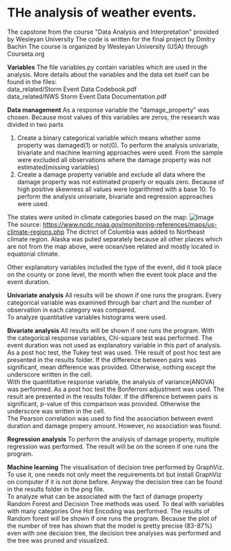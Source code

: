 # THe analysis of weather events.
The capstone from the course "Data Analysis and Interpretation" provided by Wesleyan University
The code is written for the final project by Dmitry Bachin
The course is organized by Wesleyan University (USA) through Courseta.org


**Variables**
The file variables.py contain variables which are used in the analysis. 
More details about the variables and the data set itself can be found in the files:<br>
data_related/Storm Event Data Codebook.pdf<br>
data_related/NWS Storm Event Data Documentation.pdf



**Data management**
As a response variable the "damage_property" was chosen. Because most values of this variables are zeros, the research was divided in two parts
1) Create a binary categorical variable which means whether some property was damaged(1) or not(0). To perform the analysis univariate, bivariate and machine learning approaches were used. From the sample were excluded all observations where the damage property was not estimated(missing variables)
2) Create a damage property variable and exclude all data where the damage property was not estimated properly or equals zero. Because of high positive skewness all values were logarithmed with a base 10. To perform the analysis univariate, bivariate and regression approaches were used. <br>

The states were united in climate categories based on the map: 
![Image](https://www.ncdc.noaa.gov/monitoring-references/maps/images/us-climate-regions.gif "icon")
The source: https://www.ncdc.noaa.gov/monitoring-references/maps/us-climate-regions.php
The dictrict of Columbia was added to Northeast climate region. Alaska was puted separately because all other places which are not from the map above, were ocean/see related and mostly located in equatorial climate. 

Other explanatory variables included the type of the event, did it took place on the county or zone level, the month when the event took place and the event duration.


**Univariate analysis**
All results will be shown if one runs the program.
Every categorical variable was examined through bar chart and the number of observation in each category was compared.<br>
To analyze quantitative variables histograms were used.

**Bivariate analysis**
All results will be shown if one runs the program.
With the categorical response variables, Chi-square test was performed. The event duration was not used as explanatory variable in this part of analysis. As a post hoc test, the Tukey test was used. THe result of post hoc test are presented in the results folder. If the difference between pairs was significant, mean difference was provided. Otherwise, nothing except the underscore written in the cell. <br>
With the quantitative response variable, the analysis of variance(ANOVA) was performed. As a post hoc test the Bonferroni adjustment was used. The result are presented in the results folder. If the difference between pairs is significant, p-value of this comparison was provided. Otherwise the underscore was written in the cell.<br>
The Pearson correlation was used to find the association between event duration and damage propery amount. However, no association was found.


**Regression analysis**
To perform the analysis of damage property, multiple regression was performed. The result will be on the screen if one runs the program.

**Machine learning**
The visualisation of decision tree performed by GraphViz. To use it, one needs not only meet the requirements.txt but install GraphViz on computer if it is not done before. Anyway the decision tree can be found in the results folder in the png file.<br>
To analyze what can be associated with the fact of damage property Random Forest and Decision Tree methods was used.
To deal with variables with many categories One Hot Encoding was performed.
The results of Random forest will be shown if one runs the program.
Because the plot of the number of tree has shown that the model is pretty precise (83-87%) even with one decision tree, the decision tree analyses was performed and the tree was pruned and visualized.

 
